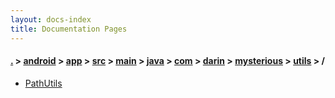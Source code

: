```yaml
---
layout: docs-index
title: Documentation Pages
---
```

#### [.](./../../../../../../../../../index) > [android](./../../../../../../../../index) > [app](./../../../../../../../index) > [src](./../../../../../../index) > [main](./../../../../../index) > [java](./../../../../index) > [com](./../../../index) > [darin](./../../index) > [mysterious](./../index) > [utils](./index) > **/**

- [PathUtils](PathUtils)
